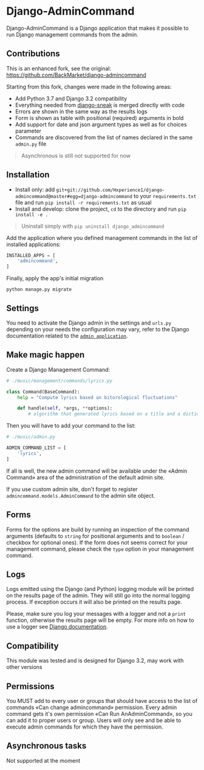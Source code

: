 # Django-AdminCommand 

Django-AdminCommand is a Django application that makes it possible
to run Django management commands from the admin.

## Contributions

This is an enhanced fork, see the original: https://github.com/BackMarket/django-admincommand

Starting from this fork, changes were made in the following areas:

- Add Python 3.7 and Django 3.2 compatibility
- Everything needed from [django-sneak](https://github.com/rphlo/django-sneak.git) is merged directly with code
- Errors are shown in the same way as the results logs
- Form is shown as table with positional (required) arguments in bold
- Add support for date and json argument types as well as for choices parameter
- Commands are discovered from the list of names declared in the same `admin.py` file

> Asynchronous is still not supported for now

## Installation

- Install only: add `git+git://github.com/Hxperience1/django-admincommand@master#egg=django-admincommand` to your `requirements.txt` file and run `pip install -r requirements.txt` as usual
- Install and develop: clone the project, `cd` to the directory and run `pip install -e .`

> Uninstall simply with `pip uninstall django_admincommand`

Add the application where you defined management commands in the list of installed applications:

```python
INSTALLED_APPS = [
	'admincommand',
]
```

Finally, apply the app's initial migration

```shell
python manage.py migrate
```

## Settings

You need to activate the Django admin in the settings and ``urls.py``
depending on your needs the configuration may vary, refer
to the Django documentation related to the
[`admin application`](https://docs.djangoproject.com/en/dev/ref/contrib/admin/).


## Make magic happen


Create a Django Management Command:

```python
# ./music/management/commands/lyrics.py

class Command(BaseCommand):
    help = "Compute lyrics based an bitorological fluctuations"

    def handle(self, *args, **options):
        # algorithm that generated lyrics based on a title and a dictionary
```

Then you will have to add your command to the list:

```python
# ./music/admin.py

ADMIN_COMMAND_LIST = [
    'lyrics',
]
```

If all is well, the new admin command will be available under the
«Admin Command» area of the administration of the default admin site.

If you use custom admin site, don't forget to register
``admincommand.models.AdminCommand`` to the admin site object.


## Forms

Forms for the options are build by running an inspection of the command arguments (defaults to `string` for positional arguments and to `boolean` / checkbox for optional ones).
If the form does not seems correct for your management command, please check the `type` option in your management command.


## Logs

Logs emitted using the Django (and Python) logging module will be printed on the results page of the admin. They will still go into the normal logging process. If exception occurs it will also be printed on the results page.

Please, make sure you log your messages with a logger and not a `print` function, otherwise the results page will be empty. For more info on how to use a logger see [Django documentation](https://docs.djangoproject.com/en/3.2/topics/logging/).


## Compatibility

This module was tested and is designed for Django 3.2, may work with other versions

## Permissions

You MUST add to every user or groups that should have access to the list of commands
«Can change admincommand» permission. Every admin command gets it's own permission
«Can Run AnAdminCommand», so you can add it to proper users or group. Users will
only see and be able to execute admin commands for which they have the permission.


## Asynchronous tasks


Not supported at the moment

